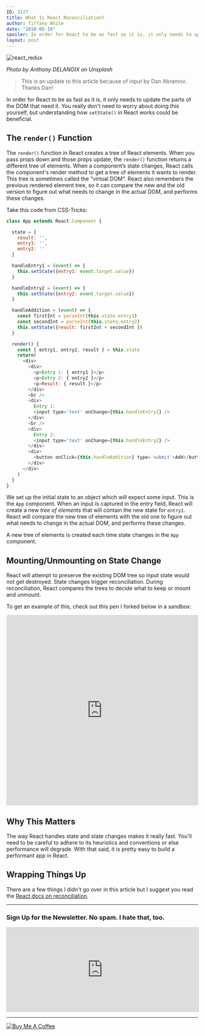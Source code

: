 ```yaml
---
ID: 3127
title: What Is React Reconciliation?
author: Tiffany White
date: "2018-05-19"
spoiler: In order for React to be as fast as it is, it only needs to update the parts of the DOM that need it.
layout: post
---
```


<img src="https://res.cloudinary.com/twhiteblog/image/upload/v1527285926/react_redux_trpz1i.jpg" alt="react_redux"/>

*Photo by Anthony DELANOIX on Unsplash*

> This is an update to this article because of input by Dan Abramov. Thanks Dan!

In order for React to be as fast as it is, it only needs to update the parts of the DOM that need it. You really don't need to worry about doing this yourself, but understanding how `setState()` in React works could be beneficial.

## The `render()` Function

The `render()` function in React creates a tree of React elements. When you pass props down and those props update, the `render()` function returns a different tree of elements. When a component’s state changes, React calls the component's render method to get a tree of elements it wants to render. This tree is sometimes called the "virtual DOM". React also remembers the previous rendered element tree, so it can compare the new and the old version to figure out what needs to change in the actual DOM, and performs these changes.

Take this code from CSS-Tricks:

```js
class App extends React.Component {

  state = {
    result: '',
    entry1: '',
    entry2: ''
  }

  handleEntry1 = (event) => {
    this.setState({entry1: event.target.value})
  }

  handleEntry2 = (event) => {
    this.setState({entry2: event.target.value})
  }

  handleAddition = (event) => {
    const firstInt = parseInt(this.state.entry1)
    const secondInt = parseInt(this.state.entry2)
    this.setState({result: firstInt + secondInt })
  }

  render() {
    const { entry1, entry2, result } = this.state
    return(
      <div>
        <div>
          <p>Entry 1: { entry1 }</p>
          <p>Entry 2: { entry2 }</p>
          <p>Result: { result }</p>
        </div>
        <br />
        <div>
          Entry 1:
          <input type='text' onChange={this.handleEntry1} />
        </div>
        <br />
        <div>
          Entry 2:
          <input type='text' onChange={this.handleEntry2} />
        </div>
        <div>
          <button onClick={this.handleAddition} type='submit'>Add</button>
        </div>
      </div>
    )
  }
}
```

We set up the initial state to an object which will expect some input. This is the `App` component. When an input is captured in the entry field, React will create a new *tree of elements* that will contain the new state for `entry1`. React will compare the new tree of elements with the old one to figure out what needs to change in the actual DOM, and performs these changes.

A new tree of elements is created each time state changes in the `App` component.

## Mounting/Unmounting on State Change

React will attempt to preserve the existing DOM tree so input state would not get destroyed. State changes trigger reconciliation. During reconciliation, React compares the trees to decide what to keep or mount and unmount.

To get an example of this, check out this pen I forked below in a sandbox:

<iframe src="https://codesandbox.io/embed/72oj6p72w6" style="width:100%; height:500px; border:0; border-radius: 4px; overflow:hidden;" sandbox="allow-modals allow-forms allow-popups allow-scripts allow-same-origin"></iframe>


## Why This Matters

The way React handles state and state changes makes it really fast. You'll need to be careful to adhere to its heuristics and conventions or else performance will degrade. With that said, it is pretty easy to build a performant app in React.

## Wrapping Things Up

There are a few things I didn't go over in this article but I suggest you read the [React docs on reconciliation](https://reactjs.org/docs/reconciliation.html).

---

### Sign Up for the Newsletter. No spam. I hate that, too.

<iframe scrolling="no" width="100% !important" height="220px" style="border:1px #ccc solid !important" class="lazyload" src="https://buttondown.email/tiffanywhite? as_embed=true"></iframe>

---
<a href="https://www.buymeacoffee.com/twhitedev" target="_blank"><img src="https://www.buymeacoffee.com/assets/img/custom_images/purple_img.png" alt="Buy Me A Coffee" style="height: auto !important;width: auto !important;" ></a>
